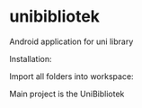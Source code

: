 unibibliotek
============

Android application for uni library

Installation:

Import all folders into workspace:

Main project is the UniBibliotek
